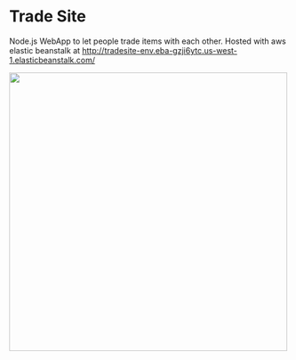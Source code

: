 # Trade Site

Node.js WebApp to let people trade items with each other.
Hosted with aws elastic beanstalk at http://tradesite-env.eba-gzji6ytc.us-west-1.elasticbeanstalk.com/


<img src="https://i.imgur.com/HTJVZvF.png" width="500">
